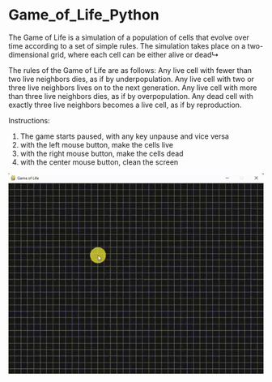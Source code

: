 # Game_of_Life_Python
The Game of Life is a simulation of a population of cells that evolve over time according to a set of simple rules. The simulation takes place on a two-dimensional grid, where each cell can be either alive or dead↳

The rules of the Game of Life are as follows:
Any live cell with fewer than two live neighbors dies, as if by underpopulation.
Any live cell with two or three live neighbors lives on to the next generation.
Any live cell with more than three live neighbors dies, as if by overpopulation.
Any dead cell with exactly three live neighbors becomes a live cell, as if by reproduction.

Instructions:
1. The game starts paused, with any key unpause and vice versa
2. with the left mouse button, make the cells live
3. with the right mouse button, make the cells dead
4. with the center mouse button, clean the screen

![Alt Text](clip_Game_of_Life.gif)

